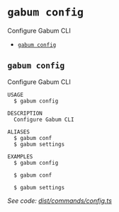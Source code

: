 `gabum config`
==============

Configure Gabum CLI

* [`gabum config`](#gabum-config)

## `gabum config`

Configure Gabum CLI

```
USAGE
  $ gabum config

DESCRIPTION
  Configure Gabum CLI

ALIASES
  $ gabum conf
  $ gabum settings

EXAMPLES
  $ gabum config

  $ gabum conf

  $ gabum settings
```

_See code: [dist/commands/config.ts](https://github.com/Galitan-dev/Gabum/blob/v1.4.4/dist/commands/config.ts)_
